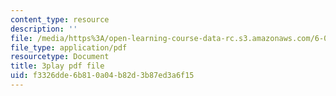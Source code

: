 ```yaml
---
content_type: resource
description: ''
file: /media/https%3A/open-learning-course-data-rc.s3.amazonaws.com/6-034-artificial-intelligence-fall-2010/f3326dde6b810a04b82d3b87ed3a6f15_kHyNqSnzP8Y.pdf
file_type: application/pdf
resourcetype: Document
title: 3play pdf file
uid: f3326dde-6b81-0a04-b82d-3b87ed3a6f15
---
```

